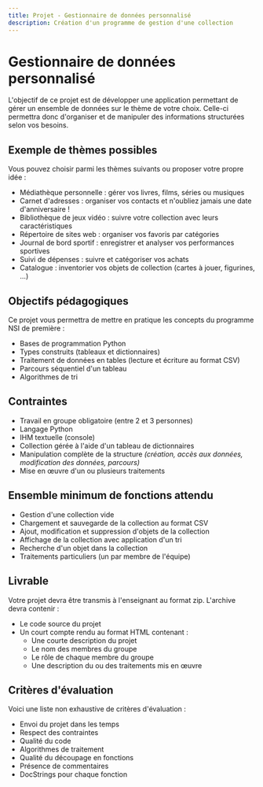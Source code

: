 ```yaml
---
title: Projet - Gestionnaire de données personnalisé
description: Création d'un programme de gestion d'une collection
---
```


# Gestionnaire de données personnalisé

L'objectif de ce projet est de développer une application permettant de gérer un ensemble de données sur le thème de votre choix.
Celle-ci permettra donc d'organiser et de manipuler des informations structurées selon vos besoins.

## Exemple de thèmes possibles

Vous pouvez choisir parmi les thèmes suivants ou proposer votre propre idée :

- Médiathèque personnelle : gérer vos livres, films, séries ou musiques
- Carnet d'adresses : organiser vos contacts et n'oubliez jamais une date d'anniversaire !
- Bibliothèque de jeux vidéo : suivre votre collection avec leurs caractéristiques
- Répertoire de sites web : organiser vos favoris par catégories
- Journal de bord sportif : enregistrer et analyser vos performances sportives
- Suivi de dépenses : suivre et catégoriser vos achats
- Catalogue : inventorier vos objets de collection (cartes à jouer, figurines, ...)

## Objectifs pédagogiques

Ce projet vous permettra de mettre en pratique les concepts du programme NSI de première :

- Bases de programmation Python
- Types construits (tableaux et dictionnaires)
- Traitement de données en tables (lecture et écriture au format CSV)
- Parcours séquentiel d'un tableau
- Algorithmes de tri

## Contraintes

- Travail en groupe obligatoire (entre 2 et 3 personnes)
- Langage Python
- IHM textuelle (console)
- Collection gérée à l'aide d'un tableau de dictionnaires
- Manipulation complète de la structure *(création, accès aux données, modification des données, parcours)*
- Mise en œuvre d'un ou plusieurs traitements

## Ensemble minimum de fonctions attendu

- Gestion d'une collection vide
- Chargement et sauvegarde de la collection au format CSV
- Ajout, modification et suppression d'objets de la collection
- Affichage de la collection avec application d'un tri
- Recherche d'un objet dans la collection
- Traitements particuliers (un par membre de l'équipe)

## Livrable
Votre projet devra être transmis à l'enseignant au format zip. L'archive devra contenir :

- Le code source du projet
- Un court compte rendu au format HTML contenant :
    - Une courte description du projet
    - Le nom des membres du groupe
    - Le rôle de chaque membre du groupe
    - Une description du ou des traitements mis en œuvre

## Critères d'évaluation

Voici une liste non exhaustive de critères d'évaluation :

- Envoi du projet dans les temps
- Respect des contraintes
- Qualité du code
- Algorithmes de traitement
- Qualité du découpage en fonctions
- Présence de commentaires
- DocStrings pour chaque fonction